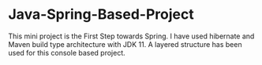 # Java-Spring-Based-Project
This mini project is the First Step towards Spring. I have used hibernate and Maven build type architecture with JDK 11.
 A layered structure has been used for this console based project.
